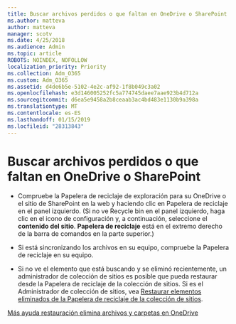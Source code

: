```yaml
---
title: Buscar archivos perdidos o que faltan en OneDrive o SharePoint
ms.author: matteva
author: matteva
manager: scotv
ms.date: 4/25/2018
ms.audience: Admin
ms.topic: article
ROBOTS: NOINDEX, NOFOLLOW
localization_priority: Priority
ms.collection: Adm_O365
ms.custom: Adm_O365
ms.assetid: d4de6b5e-5102-4e2c-af92-1f8b049c3a02
ms.openlocfilehash: e3d146005252fc5a774745daee7aae923b4d712a
ms.sourcegitcommit: d6ea5e9458a2b8ceaab3ac4bd483e1130b9a398a
ms.translationtype: MT
ms.contentlocale: es-ES
ms.lasthandoff: 01/15/2019
ms.locfileid: "28313843"
---
```

# <a name="find-lost-or-missing-files-in-onedrive-or-sharepoint"></a>Buscar archivos perdidos o que faltan en OneDrive o SharePoint

- Compruebe la Papelera de reciclaje de exploración para su OneDrive o el sitio de SharePoint en la web y haciendo clic en Papelera de reciclaje en el panel izquierdo. (Si no ve Recycle bin en el panel izquierdo, haga clic en el icono de configuración y, a continuación, seleccione el **contenido del sitio**. **Papelera de reciclaje** está en el extremo derecho de la barra de comandos en la parte superior.) 
    
- Si está sincronizando los archivos en su equipo, compruebe la Papelera de reciclaje en su equipo. 
    
- Si no ve el elemento que está buscando y se eliminó recientemente, un administrador de colección de sitios es posible que pueda restaurar desde la Papelera de reciclaje de la colección de sitios. Si es el Administrador de colección de sitios, vea [Restaurar elementos eliminados de la Papelera de reciclaje de la colección de sitios](https://go.microsoft.com/fwlink/?linkid=866439).
    
[Más ayuda restauración elimina archivos y carpetas en OneDrive](https://go.microsoft.com/fwlink/?linkid=872872)
  

